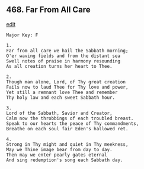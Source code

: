 
## 468.  Far From All Care
[edit](https://docs.google.com/document/d/1aHadkHBmCtC6DUiU3OOaxbZKfwNmukKf/edit?mode=html)



    Major Key: F

    1.
    Far from all care we hail the Sabbath morning;
    O'er waving fields and from the distant sea
    Swell notes of praise in harmony resounding
    As all creation turns her heart to Thee.

    2.
    Though man alone, Lord, of Thy great creation
    Fails now to laud Thee for Thy love and power,
    Yet still a remnant love Thee and remember
    Thy holy law and each sweet Sabbath hour.

    3.
    Lord of the Sabbath, Savior and Creator,
    Calm now the throbbings of each troubled breast.
    Speak to our hearts the peace of Thy commandments,
    Breathe on each soul fair Eden's hallowed ret.

    4.
    Strong in Thy might and quiet in Thy meekness,
    May we Thine image bear from day to day.
    Then may we enter pearly gates eternal
    And sing redemption's song each Sabbath day.
